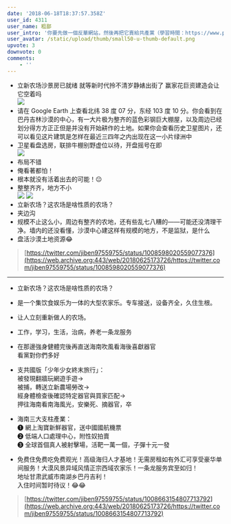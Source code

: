 ```yaml
---
date: '2018-06-18T18:37:57.358Z'
user_id: 4311
user_name: 粗鄙
user_intro: '你要先做一個反華網站，然後再把它賣給共產黨（學習時間：https://www.pin-cong.com/p/87359/?s=87895）'
user_avatar: /static/upload/thumb/small50-u-thumb-default.png
upvote: 3
downvote: 0
comments:
    - ''
---
```


*   立新农场沙景房已就绪 就等新时代拎不清岁静婊出街了 赢家花巨资建造会让它空着吗  
    ![](https://web.archive.org:443/web/20180625173726im_/https://pincimg.com/posts/59618/2210f352316a5e7f44031c6213f7bcaf.jpg)
*   请在 Google Earth 上查看北纬 38 度 07 分，东经 103 度 10 分。你会看到在巴丹吉林沙漠的中心，有一大片极为整齐的蓝色彩钢巨大棚屋，以及周边已经划分得方方正正但是并没有开始耕作的土地。如果你会查看历史卫星图片，还可以看见这片建筑是怎样在最近三四年之内出现在这一小片绿洲中
*   卫星看盘选房，联排牛棚别野虚位以待，开盘摇号在即  
    ![](https://web.archive.org:443/web/20180625173726im_/https://pincimg.com/posts/59618/db32d9f9af8d0a6d1e1384d152c39626.jpg)
*   布局不错
*   俺看著都怕！
*   根本就没有活着出去的可能！😐
*   整整齐齐，地方不小  
    ![](https://web.archive.org:443/web/20180625173726im_/https://pincimg.com/posts/59618/d1087c76ee17234ca885c263b380f982.jpg) ![](https://web.archive.org:443/web/20180625173726im_/https://pincimg.com/posts/59618/b8feaa452b363147f01ec8fd5fbfd34d.jpg)
*   立新农场？这农场是啥性质的农场？
*   夹边沟
*   规模不止这么小，周边有整齐的农地，还有些乱七八糟的——可能还没清理干净。墙内的还没看懂，沙漠中心建这样有规模的地方，不是监狱，是什么
*   盘活沙漠土地资源😂

> [https://twitter.com/jiben97559755/status/1008598020559077376](https://web.archive.org:443/web/20180625173726/https://twitter.com/jiben97559755/status/1008598020559077376)

---

*   立新农场？这农场是啥性质的农场？
    
*   是一个集饮食娱乐为一体的大型农家乐。专车接送，设备齐全，久住生根。
    
*   让人立刻重新做人的农场。
    
*   工作，学习，生活，治病，养老一条龙服务
    
*   在那邊強身健體完後再直送海南吹風看海後喜獻器官  
    看黨對你們多好
    
*   支共國版「少年少女終末旅行」：  
    被發現翻牆玩網遊手遊→  
    被捕，轉送立新農場勞改→  
    經身體檢查後確認特定器官與買家匹配→  
    押往海南看南海風光，安樂死、摘器官，卒
    
*   海南三大支柱產業：  
    ❶ 網上淘寶新鮮器官，送中國國航機票  
    ❷ 低端人口處理中心，附性奴拍賣  
    ❸ 全球首個真人被射擊場，活靶一萬一個，子彈十元一發
    
*   免费住免费吃免费观光！高级海归人才基地！无需房租如有外汇可享受豪华单间服务！大漠风景异域风情正宗西域农家乐！一条龙服务宾至如归！  
    地址甘肃武威市南湖乡巴丹吉利！  
    入住时间暂时待议！😂😂
    

> [https://twitter.com/jiben97559755/status/1008663154807713792](https://web.archive.org:443/web/20180625173726/https://twitter.com/jiben97559755/status/1008663154807713792)
